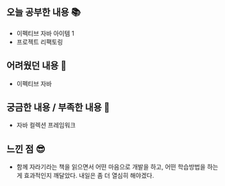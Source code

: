 ## 오늘 공부한 내용 📚
- 이펙티브 자바 아이템 1
- 프로젝트 리팩토링


## 어려웠던 내용 🫨
- 이펙티브 자바


## 궁금한 내용 / 부족한 내용 🧐
- 자바 컬렉션 프레임워크

## 느낀 점 😎
- 함께 자라기라는 책을 읽으면서 어떤 마음으로 개발을 하고, 어떤 학습방법을 하는게 효과적인지 깨달았다.
 내일은 좀 더 열심히 해야겠다.